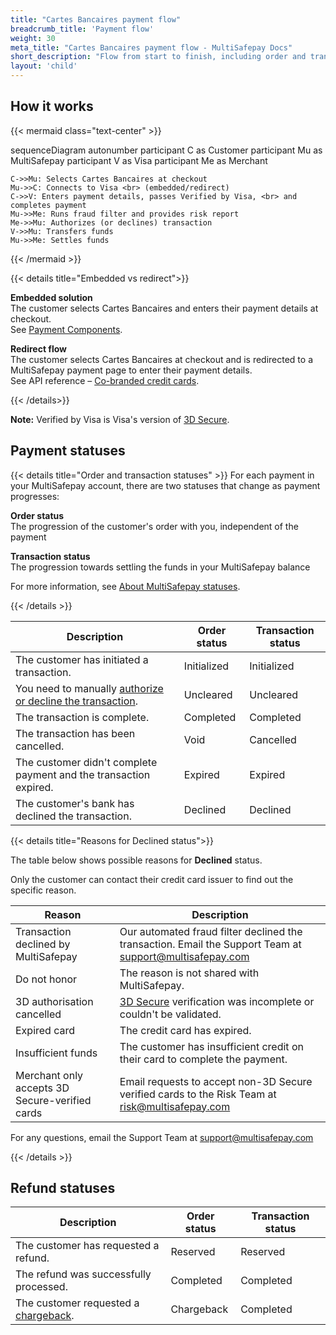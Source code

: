 ```yaml
---
title: "Cartes Bancaires payment flow"
breadcrumb_title: 'Payment flow'
weight: 30
meta_title: "Cartes Bancaires payment flow - MultiSafepay Docs"
short_description: "Flow from start to finish, including order and transaction status changes"
layout: 'child'
---
```


## How it works

{{< mermaid class="text-center" >}}

sequenceDiagram
    autonumber
    participant C as Customer
    participant Mu as MultiSafepay
    participant V as Visa
    participant Me as Merchant

    C->>Mu: Selects Cartes Bancaires at checkout
    Mu->>C: Connects to Visa <br> (embedded/redirect)
    C->>V: Enters payment details, passes Verified by Visa, <br> and completes payment
    Mu->>Me: Runs fraud filter and provides risk report
    Me->>Mu: Authorizes (or declines) transaction
    V->>Mu: Transfers funds 
    Mu->>Me: Settles funds
       

{{< /mermaid >}}
&nbsp;  

{{< details title="Embedded vs redirect">}}

**Embedded solution**   
The customer selects Cartes Bancaires and enters their payment details at checkout.  
See [Payment Components](/payment-components/).

**Redirect flow**  
The customer selects Cartes Bancaires at checkout and is redirected to a MultiSafepay payment page to enter their payment details.  
See API reference – [Co-branded credit cards](/api/#co-branded-credit-cards). 

{{< /details>}}

**Note:** Verified by Visa is Visa's version of [3D Secure](/security-and-legal/payment-regulations/about-3d-secure/).

## Payment statuses

{{< details title="Order and transaction statuses" >}}
For each payment in your MultiSafepay account, there are two statuses that change as payment progresses:

**Order status**  
The progression of the customer's order with you, independent of the payment

**Transaction status**  
The progression towards settling the funds in your MultiSafepay balance

For more information, see [About MultiSafepay statuses](/payments/multisafepay-statuses/).

{{< /details >}}

| Description | Order status | Transaction status |
|---|---|---|
| The customer has initiated a transaction. | Initialized | Initialized |
| You need to manually [authorize or decline the transaction](/payments/methods/credit-and-debit-cards/user-guide/evaluating-uncleared-transactions/). | Uncleared | Uncleared |
| The transaction is complete. | Completed | Completed |
| The transaction has been cancelled. | Void   | Cancelled   |
| The customer didn't complete payment and the transaction expired. | Expired | Expired |
| The customer's bank has declined the transaction. | Declined | Declined   |

{{< details title="Reasons for Declined status">}}

The table below shows possible reasons for **Declined** status. 

Only the customer can contact their credit card issuer to find out the specific reason.

| Reason | Description |
|----------|---------|
| Transaction declined by MultiSafepay | Our automated fraud filter declined the transaction. Email the Support Team at <support@multisafepay.com> |
| Do not honor | The reason is not shared with MultiSafepay. |
| 3D authorisation cancelled | [3D Secure](/features/3d-secure/about/) verification was incomplete or couldn't be validated. |
| Expired card | The credit card has expired. |
| Insufficient funds | The customer has insufficient credit on their card to complete the payment. |
| Merchant only accepts 3D Secure-verified cards | Email requests to accept non-3D Secure verified cards to the Risk Team at <risk@multisafepay.com>  |

For any questions, email the Support Team at <support@multisafepay.com>

{{< /details >}}

## Refund statuses

| Description | Order status | Transaction status |
|---|---|---|
| The customer has requested a refund. | Reserved    | Reserved   |
| The refund was successfully processed.  | Completed      | Completed   |
| The customer requested a [chargeback](/payments/chargebacks/). | Chargeback | Completed   |




